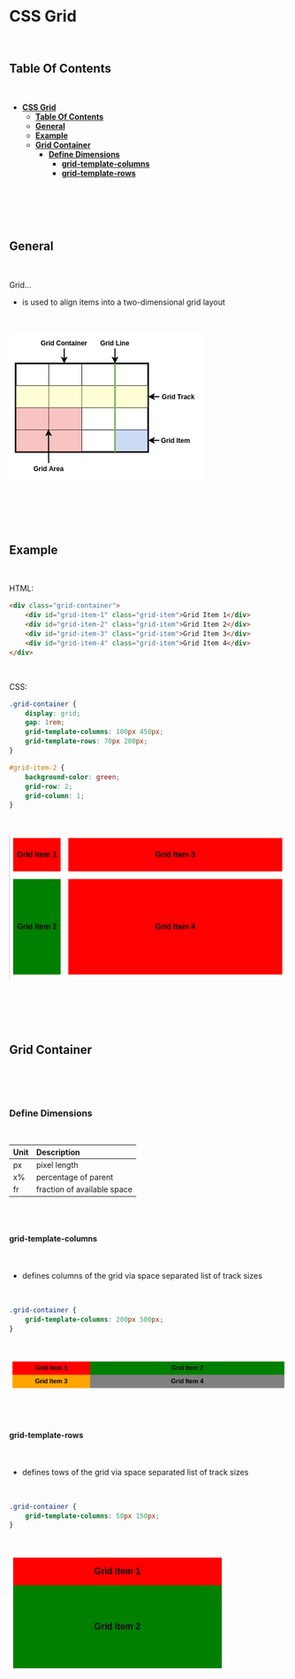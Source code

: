 # **CSS Grid**
<br>

## **Table Of Contents**
<br>

- [**CSS Grid**](#css-grid)
  - [**Table Of Contents**](#table-of-contents)
  - [**General**](#general)
  - [**Example**](#example)
  - [**Grid Container**](#grid-container)
    - [**Define Dimensions**](#define-dimensions)
      - [**grid-template-columns**](#grid-template-columns)
      - [**grid-template-rows**](#grid-template-rows)

<br>
<br>
<br>
<br>

## **General**
<br>

Grid...
* is used to align items into a two-dimensional grid layout

<br>

![Screenshot](./pictures/grid/screenshot_grid_terminology.png)

<br>
<br>
<br>
<br>

## **Example**
<br>

HTML:
```html
<div class="grid-container">
    <div id="grid-item-1" class="grid-item">Grid Item 1</div>
    <div id="grid-item-2" class="grid-item">Grid Item 2</div>
    <div id="grid-item-3" class="grid-item">Grid Item 3</div>
    <div id="grid-item-4" class="grid-item">Grid Item 4</div>
</div>
```

<br>

CSS:

```css
.grid-container {
    display: grid;
    gap: 1rem;
    grid-template-columns: 100px 450px;
    grid-template-rows: 70px 200px;
}
```

```css
#grid-item-2 {
    background-color: green;
    grid-row: 2;
    grid-column: 1;
}
```

<br>

![Screenshot](./pictures/grid/screenshot_grid_example.png)

<br>
<br>
<br>
<br>

## **Grid Container**
<br>
<br>
<br>

### **Define Dimensions**
<br>

|Unit |Description                 |
|:----|:---------------------------|
|px   |pixel length                |
|x%   |percentage of parent        |
|fr   |fraction of available space |

<br>
<br>

#### **grid-template-columns**
<br>

* defines columns of the grid via space separated list of track sizes

<br>

```css
.grid-container {
    grid-template-columns: 200px 500px;
}
```

<br>

![Screenshot](./pictures/grid/screenshot_grid_template_columns.png)

<br>
<br>

#### **grid-template-rows**
<br>

* defines tows of the grid via space separated list of track sizes

<br>

```css
.grid-container {
    grid-template-columns: 50px 150px;
}
```

<br>

![Screenshot](./pictures/grid/screenshot_grid_template_rows.png)
